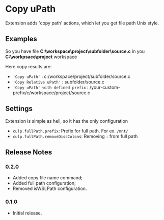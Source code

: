 # Copy uPath

Extension adds 'copy path' actions, which let you get file path Unix style.

## Examples

So you have file **C:\workspace\project\subfolder\source.c** in you **C:\workpsace\project** workspace

Here copy results are:

* `'Copy uPath'`                         : c:/workspace/project/subfolder/source.c
* `'Copy Relative uPath'`                : subfolder/source.c
* `'Copy uPath' with defined prefix` : /your-custom-prefix/c/workspace/project/source.c

## Settings

Extension is simple as hell, so it has the only configuration

* `culp.fullPath.prefix`: Prefix for full path. For ex. `/mnt/`
* `culp.fullPath.removeDiscColons`: Removing `:` from full path

## Release Notes

### 0.2.0

* Added copy file name command;
* Added full path configuration;
* Removed isWSLPath configuration.

### 0.1.0

* Initial release.